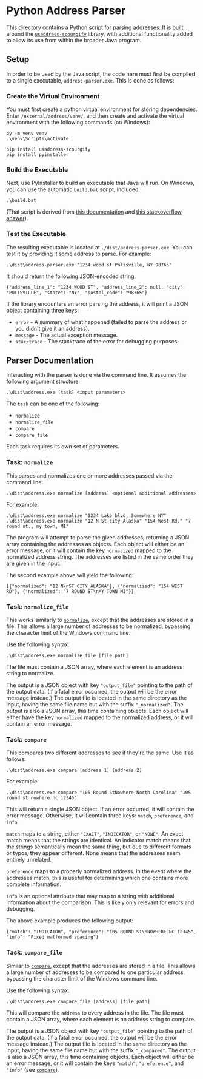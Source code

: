 # Python Address Parser

This directory contains a Python script for parsing addresses. It is built around the [`usaddress-scourgify`](https://github.com/GreenBuildingRegistry/usaddress-scourgify) library, with additional functionality added to allow its use from within the broader Java program.

## Setup

In order to be used by the Java script, the code here must first be compiled to a single executable, `address-parser.exe`. This is done as follows:

### Create the Virtual Environment

You must first create a python virtual environment for storing dependencies. Enter `/external/address/venv/`, and then create and activate the virtual environment with the following commands (on Windows):

```
py -m venv venv
.\venv\Scripts\activate
```

```
pip install usaddress-scourgify
pip install pyinstaller
```

### Build the Executable

Next, use PyInstaller to build an executable that Java will run. On Windows, you can use the automatic `build.bat` script, included.

```
.\build.bat
```

(That script is derived from [this documentation](https://pyinstaller.org/en/v5.11.0/usage.html#shortening-the-command) and [this stackoverflow answer](https://stackoverflow.com/a/53529025/10034073)).

### Test the Executable

The resulting executable is located at `./dist/address-parser.exe`. You can test it by providing it some address to parse. For example:

```
.\dist\address-parser.exe "1234 wood st Polisville, NY 98765"
```

It should return the following JSON-encoded string:

```
{"address_line_1": "1234 WOOD ST", "address_line_2": null, "city": "POLISVILLE", "state": "NY", "postal_code": "98765"}
```

If the library encounters an error parsing the address, it will print a JSON object containing three keys:

- `error` - A summary of what happened (failed to parse the address or you didn't give it an address).
- `message` - The actual exception message.
- `stacktrace` - The stacktrace of the error for debugging purposes.

## Parser Documentation

Interacting with the parser is done via the command line. It assumes the following argument structure:

```
.\dist\address.exe [task] <input parameters>
```

The `task` can be one of the following:

- `normalize`
- `normalize_file`
- `compare`
- `compare_file`

Each task requires its own set of parameters.

### __Task: `normalize`__

This parses and normalizes one or more addresses passed via the command line:

```
.\dist\address.exe normalize [address] <optional additional addresses>
```

For example:

```
.\dist\address.exe normalize "1234 Lake blvd, Somewhere NY"
.\dist\address.exe normalize "12 N St city Alaska" "154 West Rd." "7 round st., my town, MI"
```

The program will attempt to parse the given addresses, returning a JSON array containing the addresses as objects. Each object will either be an error message, or it will contain the key `normalized` mapped to the normalized address string. The addresses are listed in the same order they are given in the input.

The second example above will yield the following:

```
[{"normalized": "12 N\nST CITY ALASKA"}, {"normalized": "154 WEST RD"}, {"normalized": "7 ROUND ST\nMY TOWN MI"}]
```

### __Task: `normalize_file`__

This works similarly to [`normalize`](#task-normalize), except that the addresses are stored in a file. This allows a large number of addresses to be normalized, bypassing the character limit of the Windows command line.

Use the following syntax:

```
.\dist\address.exe normalize_file [file_path]
```

The file must contain a JSON array, where each element is an address string to normalize.

The output is a JSON object with key `"output_file"` pointing to the path of the output data. (If a fatal error occurred, the output will be the error message instead.) The output file is located in the same directory as the input, having the same file name but with the suffix `"_normalized"`. The output is also a JSON array, this time containing objects. Each object will either have the key `normalized` mapped to the normalized address, or it will contain an error message.

### __Task: `compare`__

This compares two different addresses to see if they're the same. Use it as follows:

```
.\dist\address.exe compare [address 1] [address 2]
```

For example:

```
.\dist\address.exe compare "105 Round StNowhere North Carolina" "105 round st nowhere nc 12345"
```

This will return a single JSON object. If an error occurred, it will contain the error message. Otherwise, it will contain three keys: `match`, `preference`, and `info`.

`match` maps to a string, either `"EXACT"`, `"INDICATOR"`, or `"NONE"`. An exact match means that the strings are identical. An indicator match means that the strings semantically mean the same thing, but due to different formats or typos, they appear different. None means that the addresses seem entirely unrelated.

`preference` maps to a properly normalized address. In the event where the addresses match, this is useful for determining which one contains more complete information.

`info` is an optional attribute that may map to a string with additional information about the comparison. This is likely only relevant for errors and debugging.

The above example produces the following output:

```
{"match": "INDICATOR", "preference": "105 ROUND ST\nNOWHERE NC 12345", "info": "Fixed malformed spacing"}
```

### __Task: `compare_file`__

Similar to [`compare`](#task-compare), except that the addresses are stored in a file. This allows a large number of addresses to be compared to one particular address, bypassing the character limit of the Windows command line.

Use the following syntax:

```
.\dist\address.exe compare_file [address] [file_path]
```

This will compare the `address` to every address in the file. The file must contain a JSON array, where each element is an address string to compare.

The output is a JSON object with key `"output_file"` pointing to the path of the output data. (If a fatal error occurred, the output will be the error message instead.) The output file is located in the same directory as the input, having the same file name but with the suffix `"_compared"`. The output is also a JSON array, this time containing objects. Each object will either be an error message, or it will contain the keys `"match"`, `"preference"`, and `"info"` (see [`compare`](#task-compare)).
